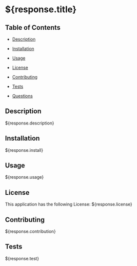 # ${response.title}

## Table of Contents

* [Description](#description)

* [Installation](#installation)

* [Usage](#usage)

* [License](#license)

* [Contributing](#contributing)

* [Tests](#tests)

* [Questions](#questions)


## Description

${response.description}

## Installation

${response.install}

## Usage

${response.usage}

## License 

This application has the following License: ${response.license}

## Contributing

${response.contribution}

## Tests

${response.test}


